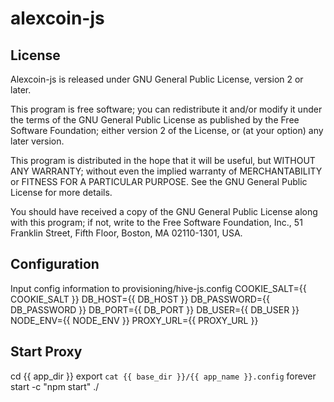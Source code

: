 alexcoin-js
=======


## License

Alexcoin-js is released under GNU General Public License, version 2 or later.

This program is free software; you can redistribute it and/or modify it under the terms of the GNU General Public License as published by the Free Software Foundation; either version 2 of the License, or (at your option) any later version.

This program is distributed in the hope that it will be useful, but WITHOUT ANY WARRANTY; without even the implied warranty of MERCHANTABILITY or FITNESS FOR A PARTICULAR PURPOSE. See the GNU General Public License for more details.

You should have received a copy of the GNU General Public License along with this program; if not, write to the Free Software Foundation, Inc., 51 Franklin Street, Fifth Floor, Boston, MA 02110-1301, USA.

## Configuration

Input config information to provisioning/hive-js.config
COOKIE_SALT={{ COOKIE_SALT }}
DB_HOST={{ DB_HOST }}
DB_PASSWORD={{ DB_PASSWORD }}
DB_PORT={{ DB_PORT }}
DB_USER={{ DB_USER }}
NODE_ENV={{ NODE_ENV }}
PROXY_URL={{ PROXY_URL }}

## Start Proxy

cd {{ app_dir }}
export `cat {{ base_dir }}/{{ app_name }}.config`
forever start -c "npm start" ./
